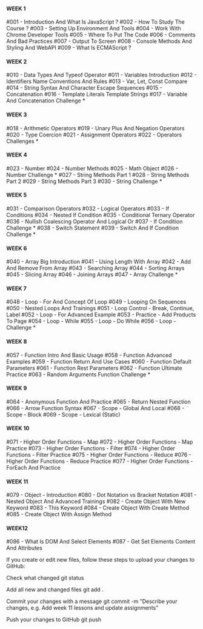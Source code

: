 #### WEEK 1

#001 - Introduction And What Is JavaScript ?
#002 - How To Study The Course ?
#003 - Setting Up Environment And Tools
#004 - Work With Chrome Developer Tools
#005 - Where To Put The Code
#006 - Comments And Bad Practices
#007 - Output To Screen
#008 - Console Methods And Styling And WebAPI
#009 - What Is ECMAScript ?

#### WEEK 2

#010 - Data Types And Typeof Operator
#011 - Variables Introduction
#012 - Identifiers Name Conventions And Rules
#013 - Var, Let, Const Compare
#014 - String Syntax And Character Escape Sequences
#015 - Concatenation
#016 - Template Literals Template Strings
#017 - Variable And Concatenation Challenge \*

#### WEEK 3

#018 - Arithmetic Operators
#019 - Unary Plus And Negation Operators
#020 - Type Coercion
#021 - Assignment Operators
#022 - Operators Challenges \*

#### WEEK 4

#023 - Number
#024 - Number Methods
#025 - Math Object
#026 - Number Challenge \*
#027 - String Methods Part 1
#028 - String Methods Part 2
#029 - String Methods Part 3
#030 - String Challenge \*

#### WEEK 5

#031 - Comparison Operators
#032 - Logical Operators
#033 - If Conditions
#034 - Nested If Condition
#035 - Conditional Ternary Operator
#036 - Nullish Coalescing Operator And Logical Or
#037 - If Condition Challenge \*
#038 - Switch Statement
#039 - Switch And If Condition Challenge \*

#### WEEK 6

#040 - Array Big Introduction
#041 - Using Length With Array
#042 - Add And Remove From Array
#043 - Searching Array
#044 - Sorting Arrays
#045 - Slicing Array
#046 - Joining Arrays
#047 - Array Challenge \*

#### WEEK 7

#048 - Loop - For And Concept Of Loop
#049 - Looping On Sequences
#050 - Nested Loops And Trainings
#051 - Loop Control - Break, Continue, Label
#052 - Loop - For Advanced Example
#053 - Practice - Add Products To Page
#054 - Loop - While
#055 - Loop - Do While
#056 - Loop - Challenge \*

#### WEEK 8

#057 - Function Intro And Basic Usage
#058 - Function Advanced Examples
#059 - Function Return And Use Cases
#060 - Function Default Parameters
#061 - Function Rest Parameters
#062 - Function Ultimate Practice
#063 - Random Arguments Function Challenge \*

#### WEEK 9

#064 - Anonymous Function And Practice
#065 - Return Nested Function
#066 - Arrow Function Syntax
#067 - Scope - Global And Local
#068 - Scope - Block
#069 - Scope - Lexical (Static)

#### WEEK 10

#071 - Higher Order Functions - Map
#072 - Higher Order Functions - Map Practice
#073 - Higher Order Functions - Filter
#074 - Higher Order Functions - Filter Practice
#075 - Higher Order Functions - Reduce
#076 - Higher Order Functions - Reduce Practice
#077 - Higher Order Functions - ForEach And Practice

#### WEEK 11

#079 - Object - Introduction
#080 - Dot Notation vs Bracket Notation
#081 - Nested Object And Advanced Trainings
#082 - Create Object With New Keyword
#083 - This Keyword
#084 - Create Object With Create Method
#085 - Create Object With Assign Method

#### WEEK12

#086 - What Is DOM And Select Elements
#087 - Get Set Elements Content And Attributes

<!--Uploading to github  -->

If you create or edit new files, follow these steps to upload your changes to GitHub:

Check what changed
git status

Add all new and changed files
git add .

Commit your changes with a message
git commit -m "Describe your changes, e.g. Add week 11 lessons and update assignments"

Push your changes to GitHub
git push
